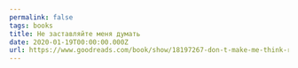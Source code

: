 ```yaml
---
permalink: false
tags: books
title: Не заставляйте меня думать
date: 2020-01-19T00:00:00.000Z
url: https://www.goodreads.com/book/show/18197267-don-t-make-me-think-revisited
---
```

